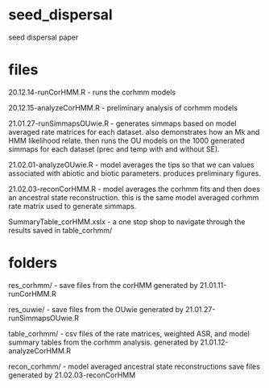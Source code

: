 # seed_dispersal
seed dispersal paper

# files 

20.12.14-runCorHMM.R - runs the corhmm models 

20.12.15-analyzeCorHMM.R - preliminary analysis of corhmm models 

21.01.27-runSimmapsOUwie.R - generates simmaps based on model averaged rate matrices for each dataset. also demonstrates how an Mk and HMM likelihood relate. then runs the OU models on the 1000 generated simmaps for each dataset (prec and temp with and without SE).

21.02.01-analyzeOUwie.R - model averages the tips so that we can values associated with abiotic and biotic parameters. produces preliminary figures.

21.02.03-reconCorHMM.R - model averages the corhmm fits and then does an ancestral state reconstruction. this is the same model averaged corhmm rate matrix used to generate simmaps.

SummaryTable_corHMM.xslx - a one stop shop to navigate through the results saved in table_corhmm/ 

# folders

res_corhmm/ - save files from the corHMM generated by 21.01.11-runCorHMM.R 

res_ouwie/ - save files from the OUwie generated by 21.01.27-runSimmapsOUwie.R 

table_corhmm/ - csv files of the rate matrices, weighted ASR, and model summary tables from the corhmm analysis. generated by 21.01.12-analyzeCorHMM.R 

recon_corhmm/ - model averaged ancestral state reconstructions save files generated by 21.02.03-reconCorHMM
